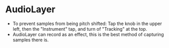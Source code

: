 # AudioLayer

- To prevent samples from being pitch shifted: Tap the knob in the upper left, then the "Instrument" tap, and turn of "Tracking" at the top.
- AudioLayer can record as an effect, this is the best method of capturing samples there is.
